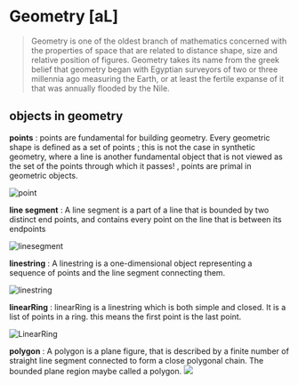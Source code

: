 # Geometry [aL]
> Geometry is one of the oldest branch of mathematics concerned 
> with the properties of space that are related to distance
> shape, size and relative position of figures.
> Geometry takes its name from the greek belief that
geometry began with Egyptian surveyors of two or three
> millennia ago measuring the Earth, or at least the fertile expanse of it that was annually flooded
by the Nile.
## objects in geometry
**points** : points are fundamental for building geometry. Every geometric shape is defined as a set of points
; this is not the case in synthetic geometry, where a line is another fundamental object that is not viewed as the set of the points through which it passes!
, points are primal in geometric objects.

![point](http://www.vanseodesign.com/blog/wp-content/uploads/2010/07/dot-relationships.png)

**line segment** : A line segment is a part of a line that is bounded by two distinct end points, and contains every point on the line that is between its endpoints

![linesegment](https://cdn-skill.splashmath.com/panel-uploads/GlossaryTerm/b2f3475d17de4e72bd5a561d1980553a/1559810829_line-segment.png)

**linestring** : A linestring is a one-dimensional object representing a sequence of points
and the line segment connecting them.

![linestring](https://spin.atomicobject.com/wp-content/uploads/Screen-Shot-2020-08-16-at-10.52.17-AM-590x224.png)


**linearRing** : linearRing is a linestring which is both simple and closed. It is a list of points in a ring. 
this means the first point is the last point.

![LinearRing](https://i.stack.imgur.com/7iHq8.png)


**polygon** : A polygon is a plane figure, that is described by a finite number of straight line segment connected to form a close polygonal chain.
The bounded plane region maybe called a polygon.
![](https://mathemania.com/wp-content/uploads/2015/07/n-sided-polygon.png)

